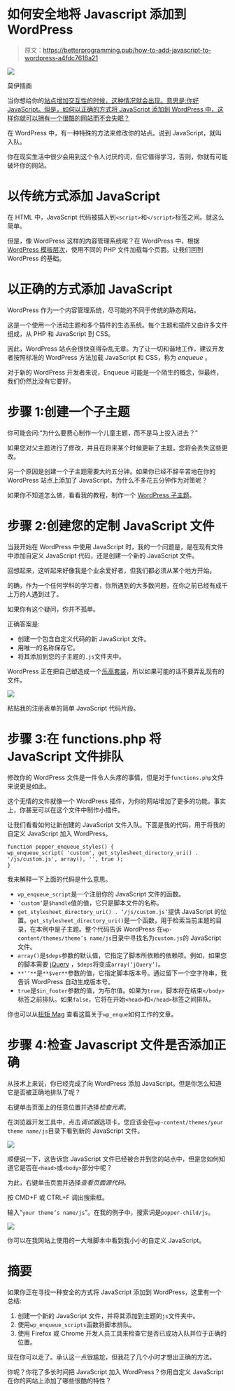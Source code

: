 # 如何安全地将 Javascript 添加到 WordPress

> 原文：<https://betterprogramming.pub/how-to-add-javascript-to-wordpress-a4fdc7618a21>

![](img/44058121abb416d00b559e262d66c195.png)

莫伊插画

当你想给你的[站点增加交互性的时候，这种情况就会出现。意思是:你好 JavaScript。但是，如何以正确的方式将 JavaScript 添加到 WordPress 中，这样你就可以拥有一个很酷的网站而不会失眠？](https://wordpress.org/about/)

在 WordPress 中，有一种特殊的方法来修改你的站点。说到 JavaScript，就叫入队。

你在现实生活中很少会用到这个令人讨厌的词，但它值得学习，否则，你就有可能破坏你的网站。

# 以传统方式添加 JavaScript

在 HTML 中，JavaScript 代码被插入到`<script>`和`</script>`标签之间。就这么简单。

但是，像 WordPress 这样的内容管理系统呢？在 WordPress 中，根据 [WordPress 模板层次](https://wphierarchy.com/)，使用不同的 PHP 文件加载每个页面。让我们回到 WordPress 的基础。

# 以正确的方式添加 JavaScript

WordPress 作为一个内容管理系统，尽可能的不同于传统的静态网站。

这是一个使用一个活动主题和多个插件的生态系统。每个主题和插件又由许多文件组成，从 PHP 和 JavaScript 到 CSS。

因此，WordPress 站点会很快变得杂乱无章。为了让一切和谐地工作，建议开发者按照标准的 WordPress 方法加载 JavaScript 和 CSS，称为 *enqueue* 。

对于新的 WordPress 开发者来说，Enqueue 可能是一个陌生的概念，但最终，我们仍然比没有它要好。

# 步骤 1:创建一个子主题

你可能会问:“为什么要费心制作一个儿童主题，而不是马上投入进去？”

如果您对父主题进行了修改，并且在将来某个时候更新了主题，您将会丢失这些更改。

另一个原因是创建一个子主题需要大约五分钟。如果你已经不辞辛苦地在你的 WordPress 站点上添加了 JavaScript，为什么不多花五分钟作为对策呢？

如果你不知道怎么做，看看我的教程，制作一个 [WordPress 子主题](https://komonodesign.com/how-to-create-a-wordpress-child-theme/)。

# 步骤 2:创建您的定制 JavaScript 文件

当我开始在 WordPress 中使用 JavaScript 时，我的一个问题是，是在现有文件中添加自定义 JavaScript 代码，还是创建一个新的 JavaScript 文件。

回想起来，这听起来好像我是个业余爱好者，但我们都必须从某个地方开始。

的确，作为一个任何学科的学习者，你所遇到的大多数问题，在你之前已经有成千上万的人遇到过了。

如果你有这个疑问，你并不孤单。

正确答案是:

*   创建一个包含自定义代码的新 JavaScript 文件。
*   用唯一的名称保存它。
*   将其添加到您的子主题的`.js`文件夹中。

WordPress 正在把自己塑造成一个[乐高套装](https://torquemag.io/2015/07/5-ways-wordpress-is-like-the-ultimate-lego-set/)，所以如果可能的话不要弄乱现有的文件。

![](img/95cb827f3ecac37a5594f4b4041e60d8.png)

粘贴我的注册表单的简单 JavaScript 代码片段。

# 步骤 3:在 functions.php 将 JavaScript 文件排队

修改你的 WordPress 文件是一件令人头疼的事情，但是对于`functions.php`文件来说更是如此。

这个无情的文件就像一个 WordPress 插件，为你的网站增加了更多的功能。事实上，你甚至可以在这个文件中制作小插件。

让我们看看如何让新创建的 JavaScript 文件入队。下面是我的代码，用于将我的自定义 JavaScript 加入 WordPress。

```
function popper_enqueue_styles() {
wp_enqueue_script( 'custom', get_stylesheet_directory_uri() . '/js/custom.js', array(), '', true );
}
```

我来解释一下上面的代码是什么意思。

*   `wp_enqueue_script`是一个注册你的 JavaScript 文件的函数。
*   `‘custom’`是`$handle`值的值，它只是脚本文件的名称。
*   `get_stylesheet_directory_uri() . ‘/js/custom.js’`提供 JavaScript 的位置。`get_stylesheet_directory_uri()`是一个函数，用于检索当前主题的目录，在本例中是子主题。整个代码告诉 WordPress 在`wp-content/themes/theme’s name/js`目录中寻找名为`custom.js`的 JavaScript 文件。
*   `array()`是`$deps`参数的默认值，它指定了脚本所依赖的依赖项。例如，如果您的脚本需要 [jQuery](https://jquery.com/) ，`$deps`将变成`array(‘jQuery’)`。
*   `**‘’**`是`**$ver**`参数的值，它指定脚本版本号。通过留下一个空字符串，我告诉 WordPress 自动生成版本号。
*   `true`是`$in_footer`参数的值，为布尔值。如果为`true`，脚本将在结束`</body>`标签之前排队。如果`false`，它将在开始`<head>`和`</head>`标签之间排队。

你也可以从[扭矩 Mag](https://torquemag.io/2018/03/beginners-guide-wp_enqueue/) 查看这篇关于`wp_enque`如何工作的文章。

# 步骤 4:检查 Javascript 文件是否添加正确

从技术上来说，你已经完成了向 WordPress 添加 JavaScript。但是你怎么知道它是否被正确地排队了呢？

右键单击页面上的任意位置并选择*检查元素*。

在浏览器开发工具中，点击*调试器*选项卡。您应该会在`wp-content/themes/your theme name/js`目录下看到新的 JavaScript 文件。

![](img/c1fc44583ac3170bc00db614488e4fbf.png)

顺便说一下，这告诉您 JavaScript 文件已经被合并到您的站点中，但是您如何知道它是否在`<head>`或`<body>`部分中呢？

为此，右键单击页面并选择*查看页面源代码*。

按 CMD+F 或 CTRL+F 调出搜索框。

输入“`your theme’s name/js`”。在我的例子中，搜索词是`popper-child/js`。

![](img/d2f006cf762c5a897dd6ec02cdb395a1.png)

你可以在我网站上使用的一大堆脚本中看到我小小的自定义 JavaScript。

# 摘要

如果你正在寻找一种安全的方式将 JavaScript 添加到 WordPress，这里有一个总结:

1.  创建一个新的 JavaScript 文件，并将其添加到主题的`js`文件夹中。
2.  使用`wp_enqueue_scripts`函数将脚本排队。
3.  使用 Firefox 或 Chrome 开发人员工具来检查它是否已成功入队并位于正确的位置。

现在你可以走了。承认这一点很尴尬，但我花了几个小时才想出正确的方法。

你呢？你花了多长时间把 JavaScript 加入 WordPress？你用自定义 JavaScript 在你的网站上添加了哪些很酷的特性？